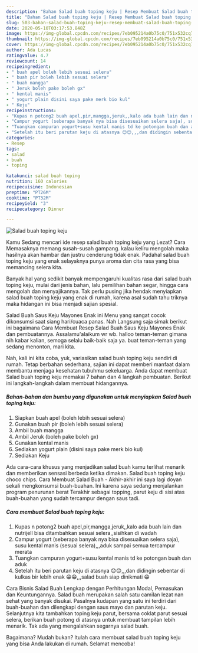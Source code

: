 ```yaml
---
description: "Bahan Salad buah toping keju | Resep Membuat Salad buah toping keju Yang Enak Dan Mudah"
title: "Bahan Salad buah toping keju | Resep Membuat Salad buah toping keju Yang Enak Dan Mudah"
slug: 503-bahan-salad-buah-toping-keju-resep-membuat-salad-buah-toping-keju-yang-enak-dan-mudah
date: 2020-05-10T03:17:53.848Z
image: https://img-global.cpcdn.com/recipes/7eb095214a0b75c0/751x532cq70/salad-buah-toping-keju-foto-resep-utama.jpg
thumbnail: https://img-global.cpcdn.com/recipes/7eb095214a0b75c0/751x532cq70/salad-buah-toping-keju-foto-resep-utama.jpg
cover: https://img-global.cpcdn.com/recipes/7eb095214a0b75c0/751x532cq70/salad-buah-toping-keju-foto-resep-utama.jpg
author: Ada Lucas
ratingvalue: 4.7
reviewcount: 14
recipeingredient:
- " buah apel boleh lebih sesuai selera"
- " buah pir boleh lebih sesuai selera"
- " buah mangga"
- " Jeruk boleh pake boleh gx"
- " kental manis"
- " yogurt plain disini saya pake merk bio kul"
- " Keju"
recipeinstructions:
- "Kupas n potong2 buah apel,pir,mangga,jeruk,,kalo ada buah lain dan nutrijell bisa ditambahkan sesuai selera,,sisihkan di wadah"
- "Campur yogurt (seberapa banyak nya bisa disesuaikan selera saja), susu kental manis (sesuai selera),,,aduk sampai semua tercampur merata"
- "Tuangkan campuran yogurt+susu kental manis td ke potongan buah dan aduk"
- "Setelah itu beri parutan keju di atasnya 😊😊,,,dan didingin sebentar di kulkas bir lebih enak 😁😁,,,salad buah siap dinikmati 😁"
categories:
- Resep
tags:
- salad
- buah
- toping

katakunci: salad buah toping 
nutrition: 160 calories
recipecuisine: Indonesian
preptime: "PT26M"
cooktime: "PT32M"
recipeyield: "3"
recipecategory: Dinner

---
```



![Salad buah toping keju](https://img-global.cpcdn.com/recipes/7eb095214a0b75c0/751x532cq70/salad-buah-toping-keju-foto-resep-utama.jpg)

Kamu Sedang mencari ide resep salad buah toping keju yang Lezat? Cara Memasaknya memang susah-susah gampang. kalau keliru mengolah maka hasilnya akan hambar dan justru cenderung tidak enak. Padahal salad buah toping keju yang enak selayaknya punya aroma dan cita rasa yang bisa memancing selera kita.

Banyak hal yang sedikit banyak mempengaruhi kualitas rasa dari salad buah toping keju, mulai dari jenis bahan, lalu pemilihan bahan segar, hingga cara mengolah dan menyajikannya. Tak perlu pusing jika hendak menyiapkan salad buah toping keju yang enak di rumah, karena asal sudah tahu triknya maka hidangan ini bisa menjadi sajian spesial.

Salad Buah Saus Keju Mayones Enak ini Menu yang sangat cocok dikonsumsi saat siang hari/cuaca panas. Nah Langsung saja simak berikut ini bagaimana Cara Membuat Resep Salad Buah Saus Keju Mayones Enak dan pembuatannya. Assalamu&#39;alaikum wr wb. halloo teman-teman gimana nih kabar kalian, semoga selalu baik-baik saja ya. buat teman-teman yang sedang menonton, mari kita.


Nah, kali ini kita coba, yuk, variasikan salad buah toping keju sendiri di rumah. Tetap berbahan sederhana, sajian ini dapat memberi manfaat dalam membantu menjaga kesehatan tubuhmu sekeluarga. Anda dapat membuat Salad buah toping keju memakai 7 bahan dan 4 langkah pembuatan. Berikut ini langkah-langkah dalam membuat hidangannya.

<!--inarticleads1-->

##### Bahan-bahan dan bumbu yang digunakan untuk menyiapkan Salad buah toping keju:

1. Siapkan  buah apel (boleh lebih sesuai selera)
1. Gunakan  buah pir (boleh lebih sesuai selera)
1. Ambil  buah mangga
1. Ambil  Jeruk (boleh pake boleh gx)
1. Gunakan  kental manis
1. Sediakan  yogurt plain (disini saya pake merk bio kul)
1. Sediakan  Keju


Ada cara-cara khusus yang menjadikan salad buah kamu terlihat menarik dan memberikan sensasi berbeda ketika dimakan. Salad buah toping keju choco chips. Cara Membuat Salad Buah - Akhir-akhir ini saya lagi doyan sekali mengkonsumsi buah-buahan. Ini karena saya sedang menjalankan program penurunan berat Terakhir sebagai topping, parut keju di sisi atas buah-buahan yang sudah tercampur dengan saus tadi. 

<!--inarticleads2-->

##### Cara membuat Salad buah toping keju:

1. Kupas n potong2 buah apel,pir,mangga,jeruk,,kalo ada buah lain dan nutrijell bisa ditambahkan sesuai selera,,sisihkan di wadah
1. Campur yogurt (seberapa banyak nya bisa disesuaikan selera saja), susu kental manis (sesuai selera),,,aduk sampai semua tercampur merata
1. Tuangkan campuran yogurt+susu kental manis td ke potongan buah dan aduk
1. Setelah itu beri parutan keju di atasnya 😊😊,,,dan didingin sebentar di kulkas bir lebih enak 😁😁,,,salad buah siap dinikmati 😁


Cara Bisnis Salad Buah Lengkap dengan Perhitungan Modal, Pemasukan dan Keuntungannya. Salad buah merupakan salah satu camilan lezat nan sehat yang banyak disukai. Pasalnya kudapan yang satu ini terdiri dari buah-buahan dan dilengkapi dengan saus mayo dan parutan keju. Selanjutnya kita tambahkan toping keju parut, bersama coklat parut sesuai selera, berikan buah potong di atasnya untuk membuat tampilan lebih menarik. Tak ada yang mengalahkan segarnya salad buah. 

Bagaimana? Mudah bukan? Itulah cara membuat salad buah toping keju yang bisa Anda lakukan di rumah. Selamat mencoba!
